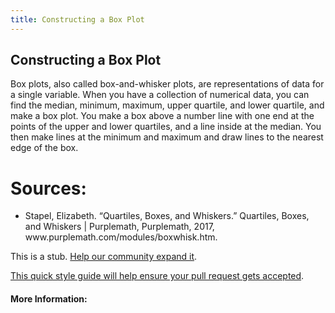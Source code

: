 ```yaml
---
title: Constructing a Box Plot
---
```

## Constructing a Box Plot
<p>Box plots, also called box-and-whisker plots, are representations of data for a single variable. When you have a collection of numerical data, you can find the median, minimum, maximum, upper quartile, and lower quartile, and make a box plot. You make a box above a number line with one end at the points of the upper and lower quartiles, and a line inside at the median. You then make lines at the minimum and maximum and draw lines to the nearest edge of the box.</p>
<h1>Sources:</h1>
<ul>
  <li>Stapel, Elizabeth. “Quartiles, Boxes, and Whiskers.” Quartiles, Boxes, and Whiskers | Purplemath, Purplemath, 2017, www.purplemath.com/modules/boxwhisk.htm.</li>
</ul>


This is a stub. <a href='https://github.com/freecodecamp/guides/tree/master/src/pages/mathematics/constructing-a-box-plot/index.md' target='_blank' rel='nofollow'>Help our community expand it</a>.

<a href='https://github.com/freecodecamp/guides/blob/master/README.md' target='_blank' rel='nofollow'>This quick style guide will help ensure your pull request gets accepted</a>.
<!-- The article goes here, in GitHub-flavored Markdown. Feel free to add YouTube videos, images, and CodePen/JSBin embeds  -->

#### More Information:
<!-- Please add any articles you think might be helpful to read before writing the article -->


